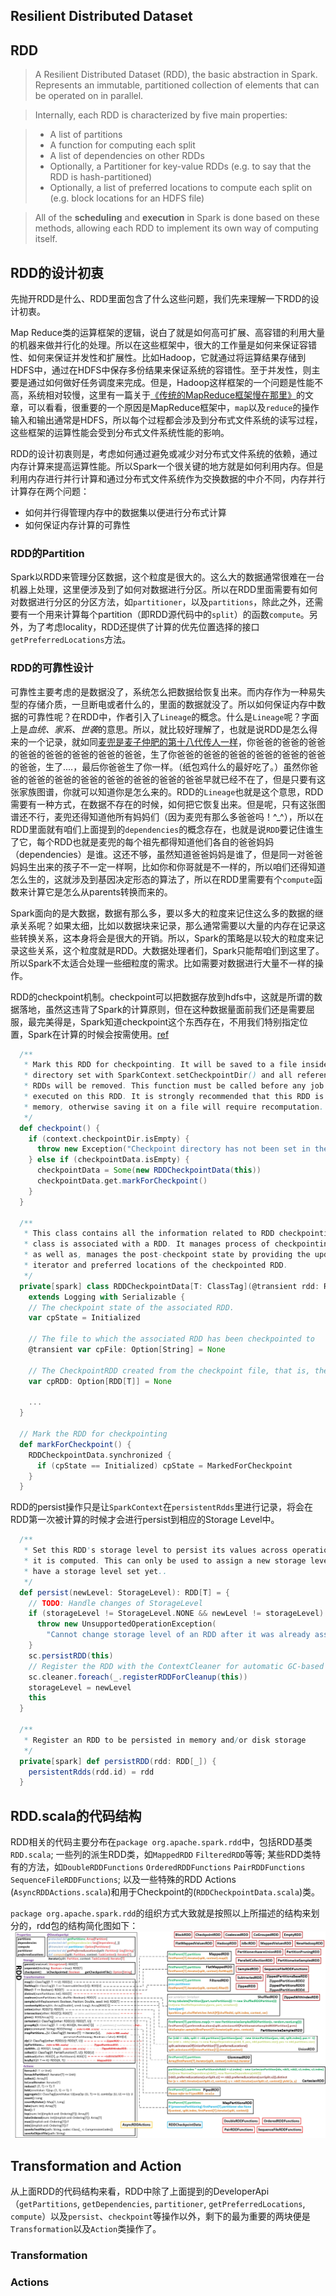 Resilient Distributed Dataset
-----------------------------

## RDD

> A Resilient Distributed Dataset (RDD), the basic abstraction in Spark. Represents an immutable, partitioned collection of elements that can be operated on in parallel.

> Internally, each RDD is characterized by five main properties:

>- A list of partitions
>- A function for computing each split
>- A list of dependencies on other RDDs
>- Optionally, a Partitioner for key-value RDDs (e.g. to say that the RDD is hash-partitioned)
>- Optionally, a list of preferred locations to compute each split on (e.g. block locations for an HDFS file)

> All of the **scheduling** and **execution** in Spark is done based on these methods, allowing each RDD to implement its own way of computing itself.

## RDD的设计初衷
先抛开RDD是什么、RDD里面包含了什么这些问题，我们先来理解一下RDD的设计初衷。

Map Reduce类的运算框架的逻辑，说白了就是如何高可扩展、高容错的利用大量的机器来做并行化的处理。所以在这些框架中，很大的工作量是如何来保证容错性、如何来保证并发性和扩展性。比如Hadoop，它就通过将运算结果存储到HDFS中，通过在HDFS中保存多份结果来保证系统的容错性。至于并发性，则主要是通过如何做好任务调度来完成。但是，Hadoop这样框架的一个问题是性能不高，系统相对较慢，这里有一篇关于[《传统的MapReduce框架慢在那里》](http://jerryshao.me/architecture/2013/04/15/%E4%BC%A0%E7%BB%9F%E7%9A%84MapReduce%E6%A1%86%E6%9E%B6%E6%85%A2%E5%9C%A8%E5%93%AA%E9%87%8C/)的文章，可以看看，很重要的一个原因是MapReduce框架中，`map`以及`reduce`的操作输入和输出通常是HDFS，所以每个过程都会涉及到分布式文件系统的读写过程，这些框架的运算性能会受到分布式文件系统性能的影响。

RDD的设计初衷则是，考虑如何通过避免或减少对分布式文件系统的依赖，通过内存计算来提高运算性能。所以Spark一个很关键的地方就是如何利用内存。但是利用内存进行并行计算和通过分布式文件系统作为交换数据的中介不同，内存并行计算存在两个问题：
* 如何并行得管理内存中的数据集以便进行分布式计算
* 如何保证内存计算的可靠性

### RDD的Partition
Spark以RDD来管理分区数据，这个粒度是很大的。这么大的数据通常很难在一台机器上处理，这里便涉及到了如何对数据进行分区。所以在RDD里面需要有如何对数据进行分区的分区方法，如`partitioner`，以及`partitions`，除此之外，还需要有一个用来计算每个partition（即RDD源代码中的`split`）的函数`compute`。另外，为了考虑locality，RDD还提供了计算的优先位置选择的接口`getPreferredLocations`方法。

### RDD的可靠性设计
可靠性主要考虑的是数据没了，系统怎么把数据给恢复出来。而内存作为一种易失型的存储介质，一旦断电或者什么的，里面的数据就没了。所以如何保证内存中数据的可靠性呢？在RDD中，作者引入了`Lineage`的概念。什么是`Lineage`呢？字面上是*血统、家系、世袭*的意思。所以，就比较好理解了，也就是说RDD是怎么得来的一个记录，就如同[麦兜是麦子仲肥的第十八代传人一样](http://movie.douban.com/review/6588749/)，你爸爸的爸爸的爸爸的爸爸的爸爸的爸爸的爸爸的爸爸，生了你爸爸的爸爸的爸爸的爸爸的爸爸的爸爸的爸爸，生了....，最后你爸爸生了你一样。（纸包鸡什么的最好吃了。）虽然你爸爸的爸爸的爸爸的爸爸的爸爸的爸爸的爸爸的爸爸早就已经不在了，但是只要有这张家族图谱，你就可以知道你是怎么来的。RDD的`Lineage`也就是这个意思，RDD需要有一种方式，在数据不存在的时候，如何把它恢复出来。但是呢，只有这张图谱还不行，麦兜还得知道他所有妈妈们（因为麦兜有那么多爸爸吗！^_^），所以在RDD里面就有咱们上面提到的`dependencies`的概念存在，也就是说`RDD`要记住谁生了它，每个RDD也就是麦兜的每个祖先都得知道他们各自的爸爸妈妈（dependencies）是谁。这还不够，虽然知道爸爸妈妈是谁了，但是同一对爸爸妈妈生出来的孩子不一定一样啊，比如你和你哥就是不一样的，所以咱们还得知道怎么生的，这就涉及到基因决定形态的算法了，所以在RDD里需要有个`compute`函数来计算它是怎么从parents转换而来的。

Spark面向的是大数据，数据有那么多，要以多大的粒度来记住这么多的数据的继承关系呢？如果太细，比如以数据块来记录，那么通常需要以大量的内存在记录这些转换关系，这本身将会是很大的开销。所以，Spark的策略是以较大的粒度来记录这些关系，这个粒度就是RDD。大数据处理者们，Spark只能帮咱们到这里了。所以Spark不太适合处理一些细粒度的需求。比如需要对数据进行大量不一样的操作。

RDD的checkpoint机制。checkpoint可以把数据存放到hdfs中，这就是所谓的数据落地，虽然这违背了Spark的计算原则，但在这种数据量面前我们还是需要屈服，最完美得是，Spark知道checkpoint这个东西存在，不用我们特别指定位置，Spark在计算的时候会按需使用。[ref](http://blackniuza.blogspot.com/2013/10/spark_27.html)
``` scala
  /**
   * Mark this RDD for checkpointing. It will be saved to a file inside the checkpoint
   * directory set with SparkContext.setCheckpointDir() and all references to its parent
   * RDDs will be removed. This function must be called before any job has been
   * executed on this RDD. It is strongly recommended that this RDD is persisted in
   * memory, otherwise saving it on a file will require recomputation.
   */
  def checkpoint() {
    if (context.checkpointDir.isEmpty) {
      throw new Exception("Checkpoint directory has not been set in the SparkContext")
    } else if (checkpointData.isEmpty) {
      checkpointData = Some(new RDDCheckpointData(this))
      checkpointData.get.markForCheckpoint()
    }
  }

  /**
   * This class contains all the information related to RDD checkpointing. Each instance of this
   * class is associated with a RDD. It manages process of checkpointing of the associated RDD,
   * as well as, manages the post-checkpoint state by providing the updated partitions,
   * iterator and preferred locations of the checkpointed RDD.
   */
  private[spark] class RDDCheckpointData[T: ClassTag](@transient rdd: RDD[T])
    extends Logging with Serializable {
    // The checkpoint state of the associated RDD.
    var cpState = Initialized

    // The file to which the associated RDD has been checkpointed to
    @transient var cpFile: Option[String] = None

    // The CheckpointRDD created from the checkpoint file, that is, the new parent the associated RDD.
    var cpRDD: Option[RDD[T]] = None

    ...
  }

  // Mark the RDD for checkpointing
  def markForCheckpoint() {
    RDDCheckpointData.synchronized {
      if (cpState == Initialized) cpState = MarkedForCheckpoint
    }
  }

```

RDD的persist操作只是让`SparkContext`在`persistentRdds`里进行记录，将会在RDD第一次被计算的时候才会进行persist到相应的Storage Level中。
``` scala
  /**
   * Set this RDD's storage level to persist its values across operations after the first time
   * it is computed. This can only be used to assign a new storage level if the RDD does not
   * have a storage level set yet..
   */
  def persist(newLevel: StorageLevel): RDD[T] = {
    // TODO: Handle changes of StorageLevel
    if (storageLevel != StorageLevel.NONE && newLevel != storageLevel) {
      throw new UnsupportedOperationException(
        "Cannot change storage level of an RDD after it was already assigned a level")
    }
    sc.persistRDD(this)
    // Register the RDD with the ContextCleaner for automatic GC-based cleanup
    sc.cleaner.foreach(_.registerRDDForCleanup(this))
    storageLevel = newLevel
    this
  }

  /**
   * Register an RDD to be persisted in memory and/or disk storage
   */
  private[spark] def persistRDD(rdd: RDD[_]) {
    persistentRdds(rdd.id) = rdd
  }
```

## RDD.scala的代码结构
RDD相关的代码主要分布在`package org.apache.spark.rdd`中，包括RDD基类`RDD.scala`; 一些列的派生RDD类，如`MappedRDD` `FilteredRDD`等等; 某些RDD类特有的方法，如`DoubleRDDFunctions` `OrderedRDDFunctions` `PairRDDFunctions` `SequenceFileRDDFunctions`; 以及一些特殊的RDD Actions (`AsyncRDDActions.scala`)和用于Checkpoint的(`RDDCheckpointData.scala`)类。

`package org.apache.spark.rdd`的组织方式大致就是按照以上所描述的结构来划分的，rdd包的结构简化图如下：
![package org.apache.spark.rdd](./img/RDD.jpg)

## Transformation and Action
从上面RDD的代码结构来看，RDD中除了上面提到的DeveloperApi（`getPartitions`, `getDependencies`, `partitioner`, `getPreferredLocations`, `compute`）以及`persist`、`checkpoint`等操作以外，剩下的最为重要的两块便是`Transformation`以及`Action`类操作了。

### Transformation

### Actions

